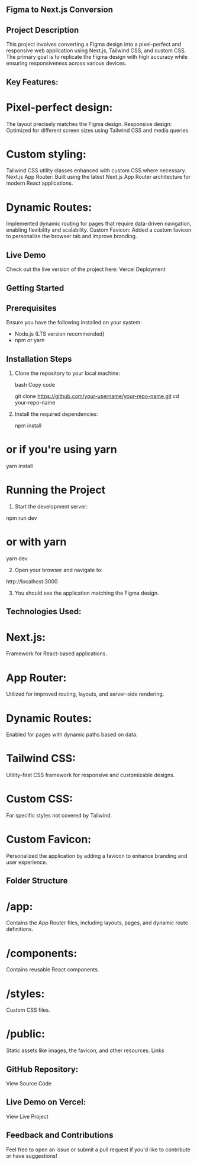 
## Figma to Next.js Conversion

## Project Description
This project involves converting a Figma design into a pixel-perfect and responsive web application using Next.js, Tailwind CSS, and custom CSS. The primary goal is to replicate the Figma design with high accuracy while ensuring responsiveness across various devices.

## Key Features:

# Pixel-perfect design: 
The layout precisely matches the Figma design.
Responsive design: Optimized for different screen sizes using Tailwind CSS and media queries.

# Custom styling: 
Tailwind CSS utility classes enhanced with custom CSS where necessary.
Next.js App Router: Built using the latest Next.js App Router architecture for modern React applications.

# Dynamic Routes: 
Implemented dynamic routing for pages that require data-driven navigation, enabling flexibility and scalability.
Custom Favicon: Added a custom favicon to personalize the browser tab and improve branding.

## Live Demo
Check out the live version of the project here:
Vercel Deployment

## Getting Started

## Prerequisites
Ensure you have the following installed on your system:

* Node.js (LTS version recommended)
* npm or yarn

## Installation Steps
1. Clone the repository to your local machine:

   bash
   Copy code

   git clone https://github.com/your-username/your-repo-name.git
   cd your-repo-name

2. Install the required dependencies:

   npm install
# or if you're using yarn
   yarn install

# Running the Project

1. Start the development server:

npm run dev
# or with yarn
yarn dev

2. Open your browser and navigate to:

http://localhost:3000

3. You should see the application matching the Figma design.

## Technologies Used:

# Next.js: 
Framework for React-based applications.
# App Router: 
Utilized for improved routing, layouts, and server-side rendering.
# Dynamic Routes: 
Enabled for pages with dynamic paths based on data.
# Tailwind CSS:
Utility-first CSS framework for responsive and customizable designs.
# Custom CSS: 
For specific styles not covered by Tailwind.
# Custom Favicon: 
Personalized the application by adding a favicon to enhance branding and user experience.

## Folder Structure
# /app: 
Contains the App Router files, including layouts, pages, and dynamic route definitions.
# /components: 
Contains reusable React components.
# /styles:
 Custom CSS files.
# /public: 
Static assets like images, the favicon, and other resources.
Links

## GitHub Repository:
 View Source Code
## Live Demo on Vercel: 
View Live Project

## Feedback and Contributions

Feel free to open an issue or submit a pull request if you'd like to contribute or have suggestions!

